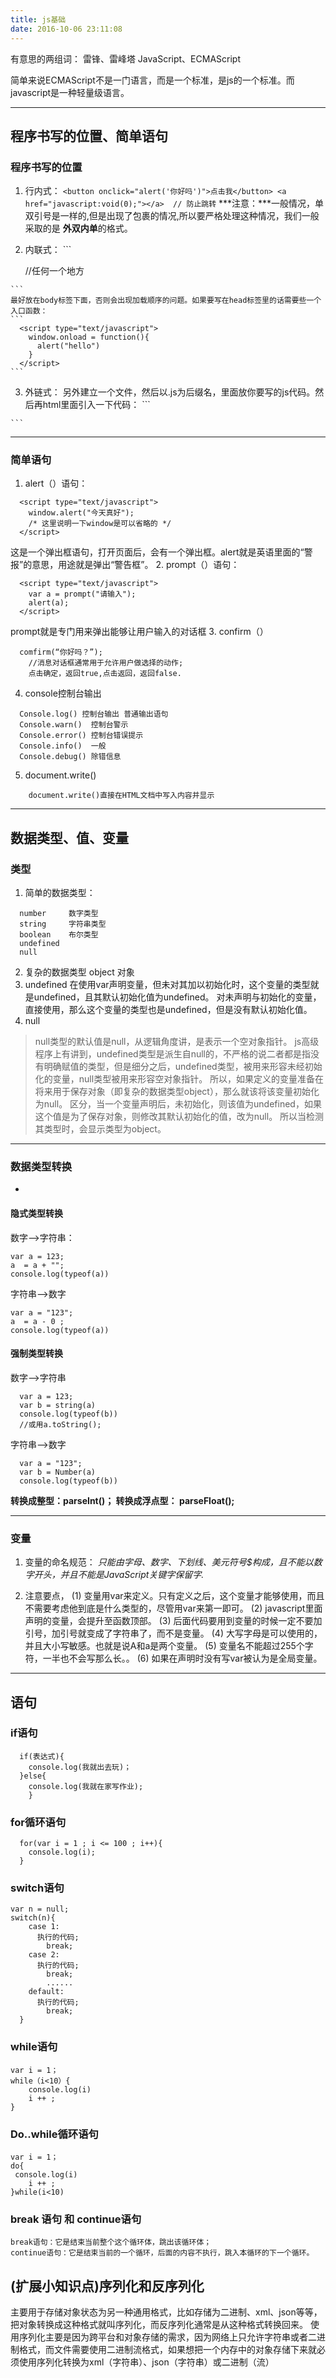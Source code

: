 ```yaml
---
title: js基础
date: 2016-10-06 23:11:08
---
```

有意思的两组词：
雷锋、雷峰塔
JavaScript、ECMAScript


  简单来说ECMAScript不是一门语言，而是一个标准，是js的一个标准。而javascript是一种轻量级语言。

  ----------------------------------------------

## 程序书写的位置、简单语句

### 程序书写的位置

  1. 行内式：
    ```
      <button onclick="alert('你好吗')">点击我</button>
      <a href="javascript:void(0);"></a>  // 防止跳转
    ```
    ***注意：***一般情况，单双引号是一样的,但是出现了包裹的情况,所以要严格处理这种情况，我们一般采取的是 **外双内单**的格式。

  2. 内联式：
    ```
      <script type="text/javascript"></script>  //任何一个地方
    ```
    最好放在body标签下面，否则会出现加载顺序的问题。如果要写在head标签里的话需要些一个入口函数：
    ```
      <script type="text/javascript">
        window.onload = function(){ 
          alert("hello")
        }
      </script> 
    ```
  3. 外链式：
    另外建立一个文件，然后以.js为后缀名，里面放你要写的js代码。然后再html里面引入一下代码：
    ```
      <script type=”text/javascript” src=”js的路径.js”></script>
    ```

-----------------------------------------

### 简单语句
1. alert（）语句：
```
  <script type="text/javascript">
    window.alert("今天真好");
    /* 这里说明一下window是可以省略的 */
  </script> 
```
  这是一个弹出框语句，打开页面后，会有一个弹出框。alert就是英语里面的“警报”的意思，用途就是弹出“警告框”。
2. prompt（）语句：
```
  <script type="text/javascript">
    var a = prompt("请输入");
    alert(a);
  </script>   
```
prompt就是专门用来弹出能够让用户输入的对话框
3. confirm（）
```
  comfirm(“你好吗？”);  
    //消息对话框通常用于允许用户做选择的动作;
    点击确定，返回true,点击返回，返回false.
```
4. console控制台输出
```
  Console.log() 控制台输出 普通输出语句
  Console.warn()  控制台警示
  Console.error() 控制台错误提示
  Console.info()  一般
  Console.debug() 除错信息
```
5. document.write()
```
    document.write()直接在HTML文档中写入内容并显示
```
------------------

##  数据类型、值、变量

### 类型
1. 简单的数据类型：
  ```
    number     数字类型       
    string     字符串类型     
    boolean    布尔类型  
    undefined  
    null
  ```
2. 复杂的数据类型
    object   对象
3. undefined
  在使用var声明变量，但未对其加以初始化时，这个变量的类型就是undefined，且其默认初始化值为undefined。
  对未声明与初始化的变量，直接使用，那么这个变量的类型也是undefined，但是没有默认初始化值。
4. null 
  > null类型的默认值是null，从逻辑角度讲，是表示一个空对象指针。
  js高级程序上有讲到，undefined类型是派生自null的，不严格的说二者都是指没有明确赋值的类型，但是细分之后，undefined类型，被用来形容未经初始化的变量，null类型被用来形容空对象指针。
  所以，如果定义的变量准备在将来用于保存对象（即复杂的数据类型object），那么就该将该变量初始化为null。
  区分，当一个变量声明后，未初始化，则该值为undefined，如果这个值是为了保存对象，则修改其默认初始化的值，改为null。 所以当检测其类型时，会显示类型为object。

-------------------------------------

### **数据类型转换**
*
#### 隐式类型转换
  数字-->字符串：
  ```
  var a = 123;
  a  = a + "";
  console.log(typeof(a))
  ```
  字符串-->数字
  ```
  var a = "123";
  a  = a - 0 ;
  console.log(typeof(a))
  ```
#### 强制类型转换
数字-->字符串
```
  var a = 123;
  var b = string(a)
  console.log(typeof(b))
  //或用a.toString();
```
字符串-->数字
```
  var a = "123";
  var b = Number(a)
  console.log(typeof(b))
```
**转换成整型：parseInt()；
转换成浮点型： parseFloat();**

--------------------------------

### 变量
1. 变量的命名规范：
  *只能由字母、数字、下划线、美元符号$构成，且不能以数字开头，并且不能是JavaScript关键字保留字.*

2. 注意要点，
  (1) 变量用var来定义。只有定义之后，这个变量才能够使用，而且不需要考虑他到底是什么类型的，尽管用var来第一即可。
  (2) javascript里面声明的变量，会提升至函数顶部。
  (3) 后面代码要用到变量的时候一定不要加引号，加引号就变成了字符串了，而不是变量。
  (4) 大写字母是可以使用的，并且大小写敏感。也就是说A和a是两个变量。
  (5) 变量名不能超过255个字符，一半也不会写那么长。。
  (6) 如果在声明时没有写var被认为是全局变量。
    
-------------------------------


## 语句

  ### if语句
  ```
    if(表达式){
      console.log(我就出去玩)；
    }else{
      console.log(我就在家写作业); 
      }

  ```
  ### for循环语句
  ```
    for(var i = 1 ; i <= 100 ; i++){
      console.log(i);
    }

  ```
  ### switch语句
  ```
  var n = null;
  switch(n){
      case 1:
        执行的代码;
          break;
      case 2:
        执行的代码;
          break;
          ......
      default:
        执行的代码;
          break;
    }

  ```
  ### while语句
  ```
  var i = 1；
  while（i<10）{
      console.log(i)
      i ++ ;
  }
  ```
  ### Do..while循环语句
  ```
  var i = 1；
  do{
   console.log(i)
      i ++ ;
  }while(i<10)
  ```
  ### break 语句 和 continue语句
    break语句：它是结束当前整个这个循环体，跳出该循环体；
    continue语句：它是结束当前的一个循环，后面的内容不执行，跳入本循环的下一个循环。

## (扩展小知识点)序列化和反序列化
  主要用于存储对象状态为另一种通用格式，比如存储为二进制、xml、json等等，把对象转换成这种格式就叫序列化，而反序列化通常是从这种格式转换回来。
  使用序列化主要是因为跨平台和对象存储的需求，因为网络上只允许字符串或者二进制格式，而文件需要使用二进制流格式，如果想把一个内存中的对象存储下来就必须使用序列化转换为xml（字符串）、json（字符串）或二进制（流）